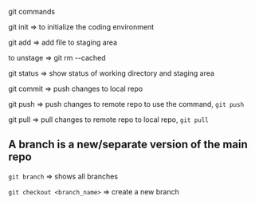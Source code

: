git commands

git init => to initialize the coding environment

git add => add file to staging area

to unstage => git rm --cached <file>

git status => show status of working directory and staging area

git commit => push changes to local repo

git push => push changes to remote repo
to use the command, `git push`

git pull => pull changes to remote repo
to local repo, `git pull`

<!-- Branching -->
## A branch is a new/separate version of the main repo
`git branch` => shows all branches

`git checkout <branch_name>` => create a new branch